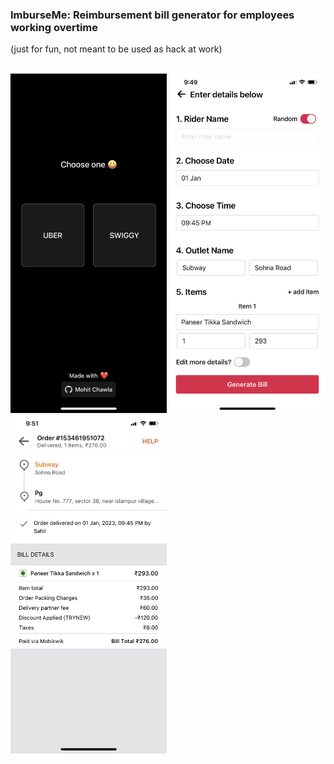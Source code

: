 ### ImburseMe: Reimbursement bill generator for employees working overtime

(just for fun, not meant to be used as hack at work)

<br>

<div>
   <div>
    <img src="https://github.com/MhtChawla/glimpse-of-mywork/blob/main/ImburseMe/1.PNG" width="250" />
    <img src="https://github.com/MhtChawla/glimpse-of-mywork/blob/main/ImburseMe/2.PNG" width="250" />
    <img src="https://github.com/MhtChawla/glimpse-of-mywork/blob/main/ImburseMe/3.PNG" width="250" />
  </div>
</div>
